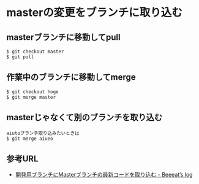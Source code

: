 # masterの変更をブランチに取り込む

## masterブランチに移動してpull

```
$ git checkout master
$ git pull
```

## 作業中のブランチに移動してmerge

```
$ git checkout hoge
$ git merge master
```

## masterじゃなくて別のブランチを取り込む

```
aiutoブランチ取り込みたいときは
$ git merge aiueo
```

## 参考URL

- [開発用ブランチにMasterブランチの最新コードを取り込む - Beeeat’s log](https://bake0937.hatenablog.com/entry/2017/11/07/081616)